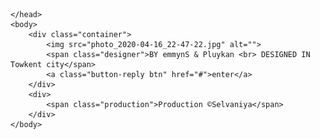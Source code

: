 
<html lang="en">
    <head>
        <meta charset="UTF-8">
        <meta name="viewport" content="width=device-width, initial-scale=1.0">
        <title>Document</title>
        <link rel="stylesheet" href="style.css">
        <link rel="stylesheet" href="HelveticaNeue.ttf">
        <link href="https://fonts.googleapis.com/css?family=Oswald:200,300,regular,500,600,700" rel="stylesheet" />

    </head>
    <body>
        <div class="container">
            <img src="photo_2020-04-16_22-47-22.jpg" alt="">
            <span class="designer">BY emmynS & Pluykan <br> DESIGNED IN Towkent city</span>
            <a class="button-reply btn" href="#">enter</a>
        </div> 
        <div>
            <span class="production">Production ©Selvaniya</span>
        </div>       
    </body>
</html>
